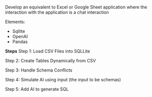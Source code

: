 Develop an equivalent to Excel or Google Sheet application where the interaction with the application is a chat interaction

Elements:
- Sqllite
- OpenAI
- Pandas

__Steps__
Step 1:  Load CSV Files into SQLLite

Step 2:  Create Tables Dynamically from CSV

Step 3:  Handle Schema Conflicts

Step 4:  Simulate AI using input (the input to be schemas)

Step 5:  Add AI to generate SQL

